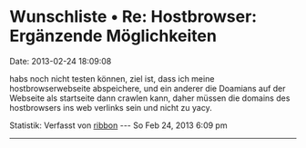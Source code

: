 Wunschliste • Re: Hostbrowser: Ergänzende Möglichkeiten
=======================================================

Date: 2013-02-24 18:09:08

habs noch nicht testen können, ziel ist, dass ich meine
hostbrowserwebseite abspeichere, und ein anderer die Doamians auf der
Webseite als startseite dann crawlen kann, daher müssen die domains des
hostbrowsers ins web verlinks sein und nicht zu yacy.

Statistik: Verfasst von
[ribbon](http://forum.yacy-websuche.de/memberlist.php?mode=viewprofile&u=193)
--- So Feb 24, 2013 6:09 pm

------------------------------------------------------------------------
